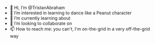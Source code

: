 - 👋 Hi, I’m @TristanAbraham
- 👀 I’m interested in learning to dance like a Peanut character
- 🌱 I’m currently learning about 
- 💞️ I’m looking to collaborate on 
- 📫 How to reach me: you can't, I'm on-the-grid in a very off-the-grid way

<!---
TristanAbraham/TristanAbraham is a ✨ special ✨ repository because its `README.md` (this file) appears on your GitHub profile.
You can click the Preview link to take a look at your changes.
--->
